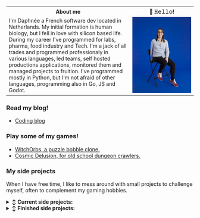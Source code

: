 <table>
 <tr>
  <th>About me</th>
  <th> 👋 𝙷𝚎𝚕𝚕𝚘!</th>
  </tr>
 <tr>
 <td>I'm Daphnée a French software dev located in Netherlands. My initial formation is human biology, but I fell in love with silicon based life. During my career I've programmed for labs, pharma, food industry and Tech. I'm a jack of all trades and programmed professionaly in various languages, led teams, self hosted productions applications, monitored them and managed projects to fruition. I've programmed mostly in Python, but I'm not afraid of other languages, programming also in Go, JS and Godot.
</td>
  <td>
  <img alt= "Myself. Stylish isn't it?" src="/Me-Picture.jpeg" width=1500 />
   </td>
  </tr>
</table>

<h3 id="blogs"> Read my blog!</h3>

- <a href=https://daphdevnotebook.xyz/> Coding blog</a>

<h3 id="games">Play some of my games!</h3>

- <a href="https://emberger.itch.io/witchorbs">WitchOrbs, a puzzle bobble clone.</a>
- <a href="https://emberger.itch.io/cosmicdelusion">Cosmic Delusion, for old school dungeon crawlers.</a>

<h3 id="my-side-projects">My side projects</h3>
<p>When I have free time, I like to mess around with small projects to challenge myself, often to complement my gaming hobbies.
 
<details>
<summary><b>↕️ Current side projects:</b></summary>
<p>Current side projects:</p>
<ul>
<li>One Notif, a service to update me only once a day, written in Golang. It is not finished but you can check it out <a href="https://github.com/Elesh-Norn/OneNotif">there</a>.</li>
<li>A Visual novel/Adventure game made in Godot.</li>
<li>My blogs.</li>
</ul>
</details>
<details>
<summary><b>↕️ Finished side projects:</b></summary>
<ul>
 <li> A puzzle Bobble Clone made in 5 days for no reason [2024]. Available on itch.io <a href=https://emberger.itch.io/witchorbs>here</a>.</li>
<li>A Full Dungeon Crawler made in a 7 day Game Jam [2023]. Available on itch.io <a href="https://emberger.itch.io/cosmicdelusion">here</a>.</li>
<li>A Dungeon Crawler Prototype made in Godot [2023]. Available on itch.io <a href="https://emberger.itch.io/protogoblindungeon">here</a>.</li>
<li>A VN entirely made with AI [2023]. I talk about it on this <a href="https://daphdevnotebook.netlify.app/posts/gamewithai/">blog here</a>.</li>
<li>A VN Engine and a scripting language made in Godot. Two posts can be found <a href="https://daphdevnotebook.netlify.app/posts/making_a_scripting_language_part1/">here</a> and <a href="https://daphdevnotebook.netlify.app/posts/making_a_scripting_language_part2/">here</a>. [2022]</li>
<li>KikiFeedService a <a href="https://github.com/Elesh-Norn/KikiFeedService">RSS Feed Aggregator</a> programmed in Golang. Finished and available <a href="https://rss.emberger.xyz">here</a> [2022]</li>
<li>An <a href="https://github.com/Elesh-Norn/cursed-city-char-sheet">Interactive Cursed City</a> (boardgame) character sheet as a React Single Page application. [2021]</li>
<li><a href="https://github.com/Elesh-Norn/game-jam-2020">3 Keys on the Run</a>, the winning entry for PyDis 2020 Game Jam in Python. I wrote an article about it <a href="https://daphdevnotebook.netlify.app/posts/game_jam_pydis/">here</a>.</li>
<li><a href="https://github.com/Elesh-Norn/MineSweeper_Sunday">Minesweeper</a> an implementation of Minesweeper in Python. I made a tutorial on this blog <a href="https://daphdevnotebook.netlify.app/posts/minesweeper_sunday/">here</a>.</li>
</ul>
<p>Some noteworthy side project, mostly learning materials:</p>
<ul>
<li>Boardgame roulette Website (to master flask at the time) [2020]</li>
<li>Magic cards analyser, some GUI app in Python/tkinter (sigh). I wrote an article about it <a href="https://daphdevnotebook.netlify.app/posts/minesweeper_sunday/">here</a>. [2018]</li>
</ul>
</details>
</div>
  
